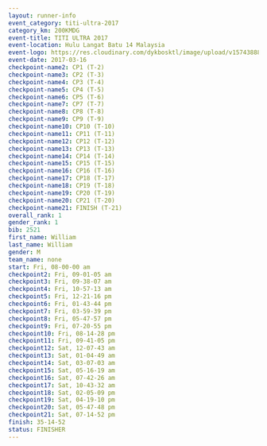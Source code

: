 ```yaml
---
layout: runner-info 
event_category: titi-ultra-2017 
category_km: 200KMDG 
event-title: TITI ULTRA 2017 
event-location: Hulu Langat Batu 14 Malaysia 
event-logo: https://res.cloudinary.com/dykbosktl/image/upload/v1574388892/Logo/titi250km_2017_logo_vstx0h.jpg 
event-date: 2017-03-16 
checkpoint-name2: CP1 (T-2) 
checkpoint-name3: CP2 (T-3) 
checkpoint-name4: CP3 (T-4) 
checkpoint-name5: CP4 (T-5) 
checkpoint-name6: CP5 (T-6) 
checkpoint-name7: CP7 (T-7) 
checkpoint-name8: CP8 (T-8) 
checkpoint-name9: CP9 (T-9) 
checkpoint-name10: CP10 (T-10) 
checkpoint-name11: CP11 (T-11) 
checkpoint-name12: CP12 (T-12) 
checkpoint-name13: CP13 (T-13) 
checkpoint-name14: CP14 (T-14) 
checkpoint-name15: CP15 (T-15) 
checkpoint-name16: CP16 (T-16) 
checkpoint-name17: CP18 (T-17) 
checkpoint-name18: CP19 (T-18) 
checkpoint-name19: CP20 (T-19) 
checkpoint-name20: CP21 (T-20) 
checkpoint-name21: FINISH (T-21) 
overall_rank: 1
gender_rank: 1
bib: 2521
first_name: William
last_name: William
gender: M
team_name: none
start: Fri, 08-00-00 am
checkpoint2: Fri, 09-01-05 am
checkpoint3: Fri, 09-38-07 am
checkpoint4: Fri, 10-57-13 am
checkpoint5: Fri, 12-21-16 pm
checkpoint6: Fri, 01-43-44 pm
checkpoint7: Fri, 03-59-39 pm
checkpoint8: Fri, 05-47-57 pm
checkpoint9: Fri, 07-20-55 pm
checkpoint10: Fri, 08-14-28 pm
checkpoint11: Fri, 09-41-05 pm
checkpoint12: Sat, 12-07-43 am
checkpoint13: Sat, 01-04-49 am
checkpoint14: Sat, 03-07-03 am
checkpoint15: Sat, 05-16-19 am
checkpoint16: Sat, 07-42-26 am
checkpoint17: Sat, 10-43-32 am
checkpoint18: Sat, 02-05-09 pm
checkpoint19: Sat, 04-19-10 pm
checkpoint20: Sat, 05-47-48 pm
checkpoint21: Sat, 07-14-52 pm
finish: 35-14-52
status: FINISHER
---
```

